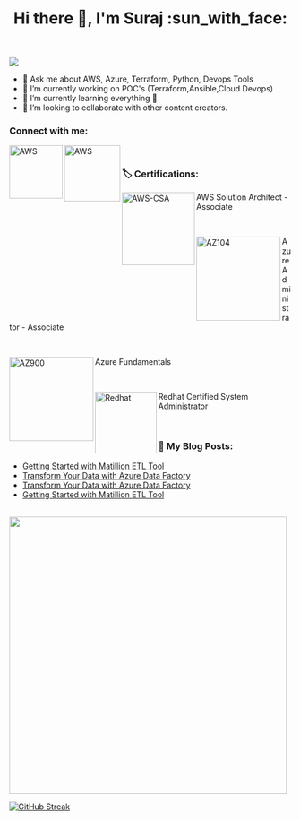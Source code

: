 <h1 align='center'> Hi there 👋, I'm Suraj :sun_with_face: </h1>

<br />
<br />

<img align='center' src="https://media.giphy.com/media/RbDKaczqWovIugyJmW/giphy.gif" />


- 💬 Ask me about AWS, Azure, Terraform, Python, Devops Tools
- 🔭 I’m currently working on POC's (Terraform,Ansible,Cloud Devops)
- 🌱 I’m currently learning everything :rofl:
- 👯 I’m looking to collaborate with other content creators.

### Connect with me:

[<img align="left" alt="AWS" width="95px" src="https://img.shields.io/badge/Twitter-1DA1F2?style=for-the-badge&logo=twitter&logoColor=white" />][TWITTER]

[<img align="left" alt="AWS" width="100px" src="https://img.shields.io/badge/LinkedIn-0077B5?style=for-the-badge&logo=linkedin&logoColor=white" />][LINKEDIN]

<br />

### :label: Certifications:

[<img align="left" alt="AWS-CSA" width="130px" src="https://img.shields.io/badge/Amazon_AWS-FF9900?style=for-the-badge&logo=amazonaws&logoColor=white" />][AWS] AWS Solution Architect - Associate

<br />

[<img align="left" alt="AZ104" width="150px" src="https://img.shields.io/badge/microsoft%20azure-0089D6?style=for-the-badge&logo=microsoft-azure&logoColor=white" />][AZURE] Azure Administrator - Associate

<br />

[<img align="left" alt="AZ900" width="150px" src="https://img.shields.io/badge/microsoft%20azure-0089D6?style=for-the-badge&logo=microsoft-azure&logoColor=white" />][AZURE1] Azure Fundamentals

<br />

[<img align="left" alt="Redhat" width="110px" src="https://img.shields.io/badge/Red%20Hat-EE0000?style=for-the-badge&logo=redhat&logoColor=white" />][RHCSA] Redhat Certified System Administrator

<br />


### :memo: My Blog Posts:
<!-- BLOG-POST-LIST:START -->
- [Getting Started with Matillion ETL Tool](https://dev.to/sunsunnyhub/getting-started-with-matillion-etl-tool-36g4)
- [Transform Your Data with Azure Data Factory](https://dev.to/sunsunnyhub/transform-your-data-with-azure-data-factory-3h0o)
- [Transform Your Data with Azure Data Factory](https://sunsbeelog.blogspot.com/2022/07/transform-your-data-with-azure-data.html)
- [Getting Started with Matillion ETL Tool](https://sunsbeelog.blogspot.com/2022/07/getting-started-with-matillion-etl-tool.html)
<!-- BLOG-POST-LIST:END -->

<br />

<img width="495px" hight="50px" src="https://github-readme-stats.vercel.app/api/top-langs?username=zluvsand&layout=compact&show_icons=true&theme=dark"/>

[![GitHub Streak](https://github-readme-streak-stats.herokuapp.com?user=sunsunny-hub&theme=highcontrast&hide_border=true)](https://git.io/streak-stats)


[AWS]: https://www.credly.com/badges/78a1103c-ecf2-4a6c-9932-565bf2b6591e/public_url
[AZURE]: https://www.credly.com/badges/53d13878-236f-4242-af6d-ac20752cdc84/public_url
[AZURE1]: https://www.credly.com/badges/07ecd1e8-5da8-42a5-bd01-9d7e5a608da2/public_url
[RHCSA]: https://rhtapps.redhat.com/verify?certId=170-199-541
[TWITTER]: https://twitter.com/SurajSingh__
[LINKEDIN]: www.linkedin.com/in/suraj-singh-thakur-0a6836100